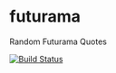 # futurama

Random Futurama Quotes

[![Build Status](https://drone.decapod.one/api/badges/brethil/futurama/status.svg?ref=refs/heads/main)](https://drone.decapod.one/brethil/futurama)
